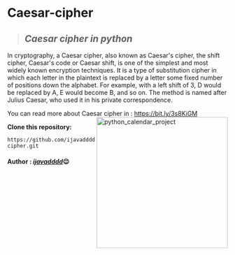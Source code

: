 # Caesar-cipher
>  ## ***Caesar cipher in python***

In cryptography, a Caesar cipher, also known as Caesar's cipher, the shift cipher, Caesar's code or Caesar shift, is one of the simplest and most widely known encryption techniques. It is a type of substitution cipher in which each letter in the plaintext is replaced by a letter some fixed number of positions down the alphabet. For example, with a left shift of 3, D would be replaced by A, E would become B, and so on. The method is named after Julius Caesar, who used it in his private correspondence.

You can read more about Caesar cipher in : https://bit.ly/3s8KiGM
<img align="right" alt="python_calendar_project" src="https://upload.wikimedia.org/wikipedia/commons/thumb/4/4a/Caesar_cipher_left_shift_of_3.svg/330px-Caesar_cipher_left_shift_of_3.svg.png" width="300px"/>

__Clone this repository:__
```
https://github.com/ijavadddd/Caesar-cipher.git
```
#### Author : *[ijavadddd](https://www.github.com/ijavadddd)*:wink:

